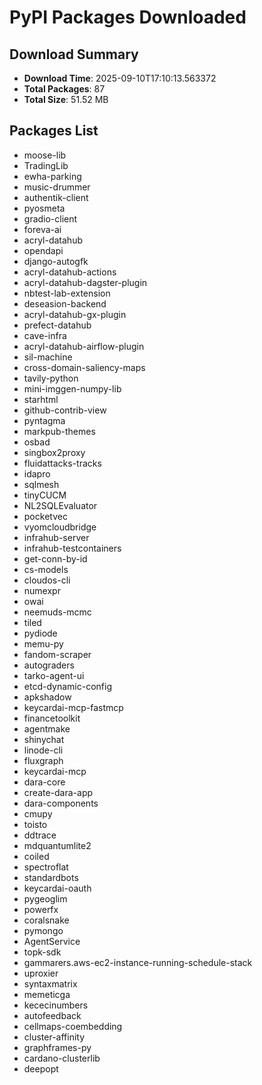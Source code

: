 # PyPI Packages Downloaded

## Download Summary
- **Download Time**: 2025-09-10T17:10:13.563372
- **Total Packages**: 87
- **Total Size**: 51.52 MB

## Packages List
- moose-lib
- TradingLib
- ewha-parking
- music-drummer
- authentik-client
- pyosmeta
- gradio-client
- foreva-ai
- acryl-datahub
- opendapi
- django-autogfk
- acryl-datahub-actions
- acryl-datahub-dagster-plugin
- nbtest-lab-extension
- deseasion-backend
- acryl-datahub-gx-plugin
- prefect-datahub
- cave-infra
- acryl-datahub-airflow-plugin
- sil-machine
- cross-domain-saliency-maps
- tavily-python
- mini-imggen-numpy-lib
- starhtml
- github-contrib-view
- pyntagma
- markpub-themes
- osbad
- singbox2proxy
- fluidattacks-tracks
- idapro
- sqlmesh
- tinyCUCM
- NL2SQLEvaluator
- pocketvec
- vyomcloudbridge
- infrahub-server
- infrahub-testcontainers
- get-conn-by-id
- cs-models
- cloudos-cli
- numexpr
- owai
- neemuds-mcmc
- tiled
- pydiode
- memu-py
- fandom-scraper
- autograders
- tarko-agent-ui
- etcd-dynamic-config
- apkshadow
- keycardai-mcp-fastmcp
- financetoolkit
- agentmake
- shinychat
- linode-cli
- fluxgraph
- keycardai-mcp
- dara-core
- create-dara-app
- dara-components
- cmupy
- toisto
- ddtrace
- mdquantumlite2
- coiled
- spectroflat
- standardbots
- keycardai-oauth
- pygeoglim
- powerfx
- coralsnake
- pymongo
- AgentService
- topk-sdk
- gammarers.aws-ec2-instance-running-schedule-stack
- uproxier
- syntaxmatrix
- memeticga
- kececinumbers
- autofeedback
- cellmaps-coembedding
- cluster-affinity
- graphframes-py
- cardano-clusterlib
- deepopt
